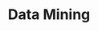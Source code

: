 ---
title: "Data Mining"
layout: category
permalink: /cs/data-mining/
author_profile: true
sidebar_main: true
taxonomy: Data Mining
---